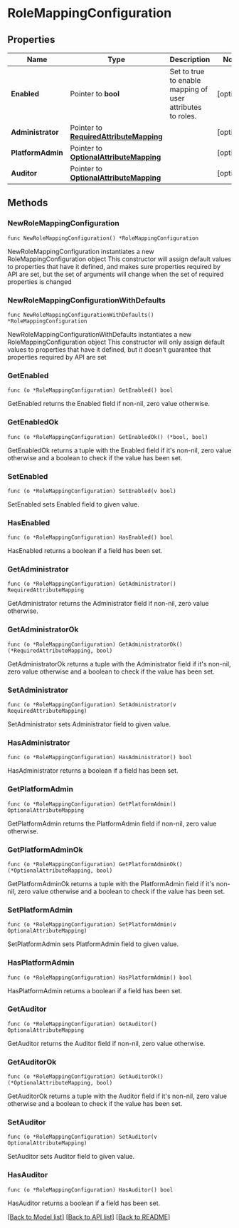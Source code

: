 # RoleMappingConfiguration

## Properties

Name | Type | Description | Notes
------------ | ------------- | ------------- | -------------
**Enabled** | Pointer to **bool** | Set to true to enable mapping of user attributes to roles. | [optional] 
**Administrator** | Pointer to [**RequiredAttributeMapping**](RequiredAttributeMapping.md) |  | [optional] 
**PlatformAdmin** | Pointer to [**OptionalAttributeMapping**](OptionalAttributeMapping.md) |  | [optional] 
**Auditor** | Pointer to [**OptionalAttributeMapping**](OptionalAttributeMapping.md) |  | [optional] 

## Methods

### NewRoleMappingConfiguration

`func NewRoleMappingConfiguration() *RoleMappingConfiguration`

NewRoleMappingConfiguration instantiates a new RoleMappingConfiguration object
This constructor will assign default values to properties that have it defined,
and makes sure properties required by API are set, but the set of arguments
will change when the set of required properties is changed

### NewRoleMappingConfigurationWithDefaults

`func NewRoleMappingConfigurationWithDefaults() *RoleMappingConfiguration`

NewRoleMappingConfigurationWithDefaults instantiates a new RoleMappingConfiguration object
This constructor will only assign default values to properties that have it defined,
but it doesn't guarantee that properties required by API are set

### GetEnabled

`func (o *RoleMappingConfiguration) GetEnabled() bool`

GetEnabled returns the Enabled field if non-nil, zero value otherwise.

### GetEnabledOk

`func (o *RoleMappingConfiguration) GetEnabledOk() (*bool, bool)`

GetEnabledOk returns a tuple with the Enabled field if it's non-nil, zero value otherwise
and a boolean to check if the value has been set.

### SetEnabled

`func (o *RoleMappingConfiguration) SetEnabled(v bool)`

SetEnabled sets Enabled field to given value.

### HasEnabled

`func (o *RoleMappingConfiguration) HasEnabled() bool`

HasEnabled returns a boolean if a field has been set.

### GetAdministrator

`func (o *RoleMappingConfiguration) GetAdministrator() RequiredAttributeMapping`

GetAdministrator returns the Administrator field if non-nil, zero value otherwise.

### GetAdministratorOk

`func (o *RoleMappingConfiguration) GetAdministratorOk() (*RequiredAttributeMapping, bool)`

GetAdministratorOk returns a tuple with the Administrator field if it's non-nil, zero value otherwise
and a boolean to check if the value has been set.

### SetAdministrator

`func (o *RoleMappingConfiguration) SetAdministrator(v RequiredAttributeMapping)`

SetAdministrator sets Administrator field to given value.

### HasAdministrator

`func (o *RoleMappingConfiguration) HasAdministrator() bool`

HasAdministrator returns a boolean if a field has been set.

### GetPlatformAdmin

`func (o *RoleMappingConfiguration) GetPlatformAdmin() OptionalAttributeMapping`

GetPlatformAdmin returns the PlatformAdmin field if non-nil, zero value otherwise.

### GetPlatformAdminOk

`func (o *RoleMappingConfiguration) GetPlatformAdminOk() (*OptionalAttributeMapping, bool)`

GetPlatformAdminOk returns a tuple with the PlatformAdmin field if it's non-nil, zero value otherwise
and a boolean to check if the value has been set.

### SetPlatformAdmin

`func (o *RoleMappingConfiguration) SetPlatformAdmin(v OptionalAttributeMapping)`

SetPlatformAdmin sets PlatformAdmin field to given value.

### HasPlatformAdmin

`func (o *RoleMappingConfiguration) HasPlatformAdmin() bool`

HasPlatformAdmin returns a boolean if a field has been set.

### GetAuditor

`func (o *RoleMappingConfiguration) GetAuditor() OptionalAttributeMapping`

GetAuditor returns the Auditor field if non-nil, zero value otherwise.

### GetAuditorOk

`func (o *RoleMappingConfiguration) GetAuditorOk() (*OptionalAttributeMapping, bool)`

GetAuditorOk returns a tuple with the Auditor field if it's non-nil, zero value otherwise
and a boolean to check if the value has been set.

### SetAuditor

`func (o *RoleMappingConfiguration) SetAuditor(v OptionalAttributeMapping)`

SetAuditor sets Auditor field to given value.

### HasAuditor

`func (o *RoleMappingConfiguration) HasAuditor() bool`

HasAuditor returns a boolean if a field has been set.


[[Back to Model list]](../README.md#documentation-for-models) [[Back to API list]](../README.md#documentation-for-api-endpoints) [[Back to README]](../README.md)


